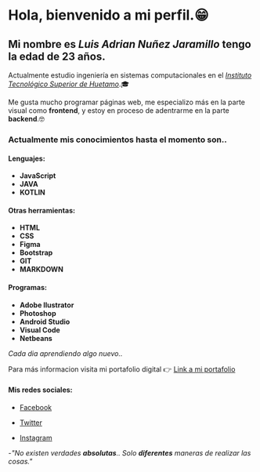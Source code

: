 # Hola, bienvenido a mi perfil.😁

## Mi nombre es _Luis Adrian Nuñez Jaramillo_ tengo la edad de 23 años.

Actualmente estudio ingeniería en sistemas computacionales en el [_Instituto Tecnológico Superior de Huetamo_](https://huetamo.tecnm.mx/).🎓

Me gusta mucho programar páginas web, me especializo más en la parte visual como **frontend**, y estoy en proceso de adentrarme en la parte **backend**.🤓

### Actualmente mis conocimientos hasta el momento son..

#### Lenguajes:

- **JavaScript**
- **JAVA**
- **KOTLIN**

#### Otras herramientas:

- **HTML**
- **CSS**
- **Figma**
- **Bootstrap**
- **GIT**
- **MARKDOWN**

#### Programas:

- **Adobe Ilustrator**
- **Photoshop**
- **Android Studio**
- **Visual Code**
- **Netbeans**

_Cada dia aprendiendo algo nuevo.._

Para más informacion visita mi portafolio digital 👉 [Link a mi portafolio](https://luisadriannu.github.io/portafolio-web/portafolio_cv)

#### Mis redes sociales:

- [Facebook](https://www.facebook.com/luisadrian.nunezjara)

- [Twitter](https://twitter.com/LuisAdrianNuez?t=LGtN8Y_iq9YpiaTIVvOgBQ&s=09)

- [Instagram](https://instagram.com/luizackjs?igshid=ZDdkNTZiNTM=)

-_"No existen verdades **absolutas**.. Solo **diferentes** maneras de realizar las cosas."_
